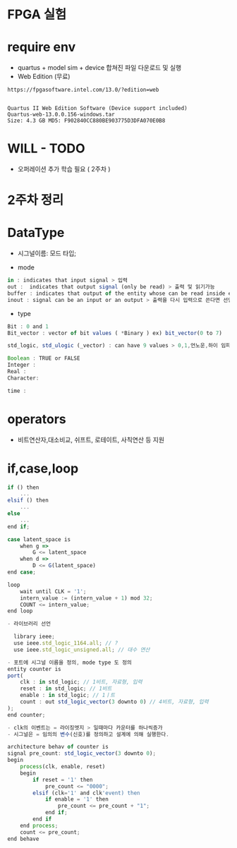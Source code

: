 # FPGA 실험

# require env

- quartus + model sim + device 합쳐진 파일 다운로드 및 실행
- Web Edition (무료)

```
https://fpgasoftware.intel.com/13.0/?edition=web


Quartus II Web Edition Software (Device support included)
Quartus-web-13.0.0.156-windows.tar
Size: 4.3 GB MD5: F902840CC880BE903775D3DFA070E0B8

```

# WILL - TODO

- 오퍼레이션 추가 학습 필요 ( 2주차 )

# 2주차 정리

# DataType

- 시그널이름: 모드 타입;

- mode

```js
in : indicates that input signal > 입력
out :  indicates that output signal (only be read) > 출력 및 읽기가능
buffer : indicates that output of the entity whose can be read inside entity architecture > 출력으로도 사용, 그 값을 다시 또 읽고 쓴다면 buffer로 선언
inout : signal can be an input or an output > 출력을 다시 입력으로 쓴다면 선언
```

- type

```js
Bit : 0 and 1
Bit_vector : vector of bit values ( *Binary ) ex) bit_vector(0 to 7)

std_logic, std_ulogic (_vector) : can have 9 values > 0,1,언노운,하이 임피던스, 등등 9가지 값을 사용

Boolean : TRUE or FALSE
Integer :
Real :
Character:

time :

```

# operators

- 비트연산자,대소비교, 쉬프트, 로테이트, 사칙연산 등 지원

# if,case,loop

```js
if () then
    ...
elsif () then
    ...
else
    ...
end if;
```

```js
case latent_space is
    when g =>
        G <= latent_space
    when d =>
        D <= G(latent_space)
end case;
```

```js
loop
    wait until CLK = '1';
    intern_value := (intern_value + 1) mod 32;
    COUNT <= intern_value;
end loop

```

```js
- 라이브러리 선언

  library ieee;
  use ieee.std_logic_1164.all; // ?
  use ieee.std_logic_unsigned.all; // 대수 연산

```

```js
- 포트에 시그널 이름을 정의, mode type 도 정의
entity counter is
port(
	clk : in std_logic; // 1비트, 자료형, 입력
	reset : in std_logic; // 1비트
	enable : in std_logic; // 1ㅣ트
	count : out std_logic_vector(3 downto 0) // 4비트, 자료형, 입력
);
end counter;
```

```js
- clk의 이벤트는 = 라이징엣지 > 일때마다 카운터를 하나씩증가
- 시그널은 = 임의의 변수(신호)를 정의하고 설계에 의해 실행한다.

architecture behav of counter is
signal pre_count: std_logic_vector(3 downto 0);
begin
	process(clk, enable, reset)
	begin
		if reset = '1' then
			pre_count <= "0000";
		elsif (clk='1' and clk'event) then
            if enable = '1' then
                pre_count <= pre_count + "1";
            end if;
        end if
    end process;
    count <= pre_count;
end behave
```
